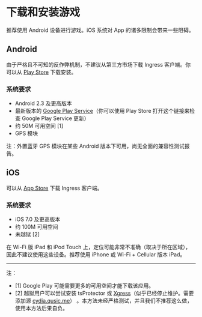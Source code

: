 # 下载和安装游戏

推荐使用 Android 设备进行游戏。iOS 系统对 App 的诸多限制会带来一些阻碍。

## Android

由于严格且不可知的反作弊机制，不建议从第三方市场下载 Ingress 客户端。你可以从 [Play Store](https://play.google.com/store/apps/details?id=com.nianticproject.ingress) 下载安装。

### 系统要求

 * Android 2.3 及更高版本
 * 最新版本的 [Google Play Service](https://play.google.com/store/apps/details?id=com.google.android.gms)（你可以使用 Play Store 打开这个链接来检查 Google Play Service 更新）
 * 约 50M 可用空间 [1]
 * GPS 模块

注：外置蓝牙 GPS 模块在某些 Android 版本下可用，尚无全面的兼容性测试报告。

## iOS

可以从 [App Store](https://itunes.apple.com/us/app/ingress/id576505181?mt=8) 下载 Ingress 客户端。

### 系统要求

 * iOS 7.0 及更高版本
 * 约 100M 可用空间
 * 未越狱 [2]

在 Wi-Fi 版 iPad 和 iPod Touch 上，定位可能非常不准确（取决于所在区域），因此不建议使用这些设备。推荐使用 iPhone 或 Wi-Fi + Cellular 版本 iPad。

------------------

注：

 * [1] Google Play 可能需要更多的可用空间才能下载该应用。
 * [2] 越狱用户可以尝试安装 tsProtector 或 [Xgress](https://github.com/Qusic/Xgress)（似乎已经停止维护。需要添加源 [cydia.qusic.me](http://cydia.qusic.me/)） 。本方法未经严格测试，并且我们不推荐这么做，使用本方法后果自负。